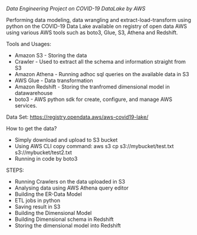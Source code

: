 *Data Engineering Project on COVID-19 DataLake by AWS*

Performing data modeling, data wrangling and extract-load-transform using python on the COVID-19 Data Lake available on registry of open data AWS using various AWS tools such as boto3, Glue, S3, Athena and Redshift.

Tools and Usages:

- Amazon S3 - Storing the data
- Crawler - Used to extract all the schema and information straight from S3
- Amazon Athena - Running adhoc sql queries on the available data in S3
- AWS Glue - Data transformation
- Amazon Redshift - Storing the tranfromed dimensional model in datawarehouse
- boto3 - AWS python sdk for create, configure, and manage AWS services.

Data Set: https://registry.opendata.aws/aws-covid19-lake/

How to get the data?

- Simply download and upload to S3 bucket
- Using AWS CLI copy command: aws s3 cp s3://mybucket/test.txt s3://mybucket/test2.txt
- Running in code by boto3

STEPS:

- Running Crawlers on the data uploaded in S3
- Analysing data using AWS Athena query editor
- Building the ER-Data Model
- ETL jobs in python
- Saving result in S3
- Building the Dimensional Model
- Building Dimensional schema in Redshift
- Storing the dimensional model into Redshift
